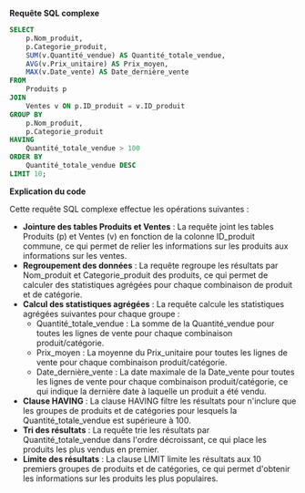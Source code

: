 **Requête SQL complexe**

```sql
SELECT
    p.Nom_produit,
    p.Categorie_produit,
    SUM(v.Quantité_vendue) AS Quantité_totale_vendue,
    AVG(v.Prix_unitaire) AS Prix_moyen,
    MAX(v.Date_vente) AS Date_dernière_vente
FROM
    Produits p
JOIN
    Ventes v ON p.ID_produit = v.ID_produit
GROUP BY
    p.Nom_produit,
    p.Categorie_produit
HAVING
    Quantité_totale_vendue > 100
ORDER BY
    Quantité_totale_vendue DESC
LIMIT 10;
```

**Explication du code**

Cette requête SQL complexe effectue les opérations suivantes :

* **Jointure des tables Produits et Ventes** : La requête joint les tables Produits (p) et Ventes (v) en fonction de la colonne ID_produit commune, ce qui permet de relier les informations sur les produits aux informations sur les ventes.
* **Regroupement des données** : La requête regroupe les résultats par Nom_produit et Categorie_produit des produits, ce qui permet de calculer des statistiques agrégées pour chaque combinaison de produit et de catégorie.
* **Calcul des statistiques agrégées** : La requête calcule les statistiques agrégées suivantes pour chaque groupe :
    * Quantité_totale_vendue : La somme de la Quantité_vendue pour toutes les lignes de vente pour chaque combinaison produit/catégorie.
    * Prix_moyen : La moyenne du Prix_unitaire pour toutes les lignes de vente pour chaque combinaison produit/catégorie.
    * Date_dernière_vente : La date maximale de la Date_vente pour toutes les lignes de vente pour chaque combinaison produit/catégorie, ce qui indique la dernière date à laquelle un produit a été vendu.
* **Clause HAVING** : La clause HAVING filtre les résultats pour n'inclure que les groupes de produits et de catégories pour lesquels la Quantité_totale_vendue est supérieure à 100.
* **Tri des résultats** : La requête trie les résultats par Quantité_totale_vendue dans l'ordre décroissant, ce qui place les produits les plus vendus en premier.
* **Limite des résultats** : La clause LIMIT limite les résultats aux 10 premiers groupes de produits et de catégories, ce qui permet d'obtenir les informations sur les produits les plus populaires.